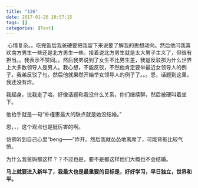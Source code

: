 ```yaml
---
title: "126"
date: 2017-01-26 10:57:15
tags: []
categories: [Text]
---
```


<p>&nbsp;心情复杂。。吃完饭后我爸硬要把我留下来说要了解我的思想动向。然后他问我喜欢南方男生一些还是北方男生一些。接着说北方男生就是太大男子主义了，但很有担当。。我表示不赞同。。然后我弟说到了女生不比男生差，我爸反驳那为什么世界上大多数领导人是男人。我心想，不能反驳，不然他肯定要举最近女领导人的例子。我弟反驳了句。然后他就果然开始举女领导人的例子了。。。恩，话题到这里，我还没有炸。</p> 
<p>我起身，说我走了哈，好像话题和我没什么关系，你们继续聊，然后被硬叫着坐下。</p> 
<p>他抬手就是一句“朴槿惠最大的缺点就是她没结婚。”</p> 
<p>恩，，，这个观点也是挺厉害的啊。</p> 
<p>仿佛听到自己心里“beng——”炸开。然后我就怂怂地离席了，可能背影比较气愤。<br /></p> 
<p>为什么我爸妈都这样？？不过也是，要不是都这样他们大概也不会结婚。</p> 
<p><strong>马上就要进入新年了，我最大也是最重要的目标是，好好学习，早日独立，世界和平。</strong><br /></p>